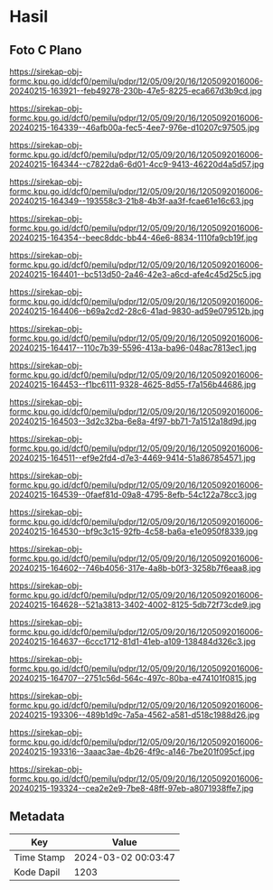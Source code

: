 # Hasil

## Foto C Plano

https://sirekap-obj-formc.kpu.go.id/dcf0/pemilu/pdpr/12/05/09/20/16/1205092016006-20240215-163921--feb49278-230b-47e5-8225-eca667d3b9cd.jpg

https://sirekap-obj-formc.kpu.go.id/dcf0/pemilu/pdpr/12/05/09/20/16/1205092016006-20240215-164339--46afb00a-fec5-4ee7-976e-d10207c97505.jpg

https://sirekap-obj-formc.kpu.go.id/dcf0/pemilu/pdpr/12/05/09/20/16/1205092016006-20240215-164344--c7822da6-6d01-4cc9-9413-46220d4a5d57.jpg

https://sirekap-obj-formc.kpu.go.id/dcf0/pemilu/pdpr/12/05/09/20/16/1205092016006-20240215-164349--193558c3-21b8-4b3f-aa3f-fcae61e16c63.jpg

https://sirekap-obj-formc.kpu.go.id/dcf0/pemilu/pdpr/12/05/09/20/16/1205092016006-20240215-164354--beec8ddc-bb44-46e6-8834-1110fa9cb19f.jpg

https://sirekap-obj-formc.kpu.go.id/dcf0/pemilu/pdpr/12/05/09/20/16/1205092016006-20240215-164401--bc513d50-2a46-42e3-a6cd-afe4c45d25c5.jpg

https://sirekap-obj-formc.kpu.go.id/dcf0/pemilu/pdpr/12/05/09/20/16/1205092016006-20240215-164406--b69a2cd2-28c6-41ad-9830-ad59e079512b.jpg

https://sirekap-obj-formc.kpu.go.id/dcf0/pemilu/pdpr/12/05/09/20/16/1205092016006-20240215-164417--110c7b39-5596-413a-ba96-048ac7813ec1.jpg

https://sirekap-obj-formc.kpu.go.id/dcf0/pemilu/pdpr/12/05/09/20/16/1205092016006-20240215-164453--f1bc6111-9328-4625-8d55-f7a156b44686.jpg

https://sirekap-obj-formc.kpu.go.id/dcf0/pemilu/pdpr/12/05/09/20/16/1205092016006-20240215-164503--3d2c32ba-6e8a-4f97-bb71-7a1512a18d9d.jpg

https://sirekap-obj-formc.kpu.go.id/dcf0/pemilu/pdpr/12/05/09/20/16/1205092016006-20240215-164511--ef9e2fd4-d7e3-4469-9414-51a867854571.jpg

https://sirekap-obj-formc.kpu.go.id/dcf0/pemilu/pdpr/12/05/09/20/16/1205092016006-20240215-164539--0faef81d-09a8-4795-8efb-54c122a78cc3.jpg

https://sirekap-obj-formc.kpu.go.id/dcf0/pemilu/pdpr/12/05/09/20/16/1205092016006-20240215-164530--bf9c3c15-92fb-4c58-ba6a-e1e0950f8339.jpg

https://sirekap-obj-formc.kpu.go.id/dcf0/pemilu/pdpr/12/05/09/20/16/1205092016006-20240215-164602--746b4056-317e-4a8b-b0f3-3258b7f6eaa8.jpg

https://sirekap-obj-formc.kpu.go.id/dcf0/pemilu/pdpr/12/05/09/20/16/1205092016006-20240215-164628--521a3813-3402-4002-8125-5db72f73cde9.jpg

https://sirekap-obj-formc.kpu.go.id/dcf0/pemilu/pdpr/12/05/09/20/16/1205092016006-20240215-164637--6ccc1712-81d1-41eb-a109-138484d326c3.jpg

https://sirekap-obj-formc.kpu.go.id/dcf0/pemilu/pdpr/12/05/09/20/16/1205092016006-20240215-164707--2751c56d-564c-497c-80ba-e474101f0815.jpg

https://sirekap-obj-formc.kpu.go.id/dcf0/pemilu/pdpr/12/05/09/20/16/1205092016006-20240215-193306--489b1d9c-7a5a-4562-a581-d518c1988d26.jpg

https://sirekap-obj-formc.kpu.go.id/dcf0/pemilu/pdpr/12/05/09/20/16/1205092016006-20240215-193316--3aaac3ae-4b26-4f9c-a146-7be201f095cf.jpg

https://sirekap-obj-formc.kpu.go.id/dcf0/pemilu/pdpr/12/05/09/20/16/1205092016006-20240215-193324--cea2e2e9-7be8-48ff-97eb-a8071938ffe7.jpg


## Metadata

| Key        | Value               |
| ---------- | ------------------- |
| Time Stamp | 2024-03-02 00:03:47 |
| Kode Dapil | 1203                |



